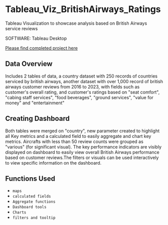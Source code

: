 # Tableau_Viz_BritishAirways_Ratings
Tableau Visualization to showcase analysis based on British Airways service reviews

SOFTWARE: Tableau Desktop

[Please find completed project here](https://public.tableau.com/views/BritishAirwaysReview-Project/Dashboard1?:language=en-US&:sid=&:redirect=auth&:display_count=n&:origin=viz_share_link)

## Data Overview
Includes 2 tables of data, a country dataset with 250 records of countries serviced by british airways, another dataset with over 1,000 record of british airways customer reviews from 2016 to 2023, with fields such as customer's overall rating, and customer's ratings based on "seat comfort", "cabing staff services", "food beverages", "ground services", "value for money" and "entertainment"

## Creating Dashboard
Both tables were merged on "country", new parameter created to highlight all Key metrics and a calculated field to easily aggregate and chart key metrics. Aircrafts with less than 50 review counts were grouped as "various" (for significant visual). The key performance indicators are visibly displayed on dashboard to easily view overall British Airways performance based on customer reviews.The filters or visuals can be used interactively to view specific information on the dashboard.


## Functions Used
- `maps`
- `calculated fields`
- `Aggregate functions`
- `Dashboard tools`
- `Charts`
- `filters and tooltip`
